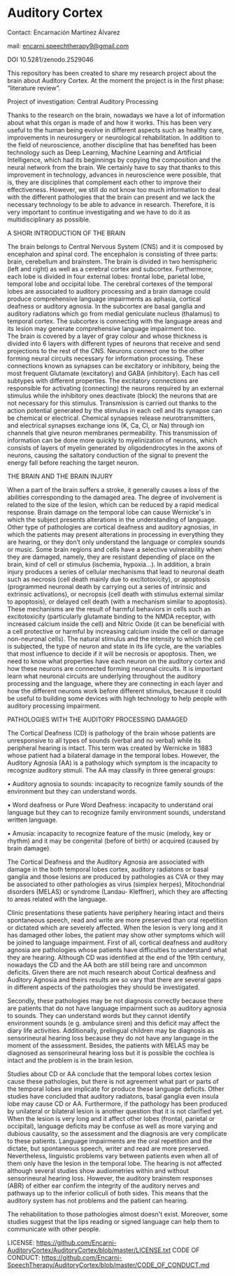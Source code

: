 # Auditory Cortex
Contact: Encarnación Martínez Álvarez

mail: encarni.speechtherapy9@gmail.com

DOI 10.5281/zenodo.2529046 

This repository has been created to share my research project about the brain about Auditory Cortex.  At the moment the project is in the first phase: “literature review”. 

Project of investigation: Central Auditory Processing

Thanks to the research on the brain, nowadays we have a lot of information about what this organ is made of and how it works. This has been very useful to the human being evolve in different aspects such as healthy care, improvements in neurosurgery or neurological rehabilitation. In addition to the field of neuroscience, another discipline that has benefited has been technology such as Deep Learning, Machine Learning and Artificial Intelligence, which had its beginnings by copying the composition and the neural network from the brain. We certainly have to say that thanks to this improvement in technology, advances in neuroscience were possible, that is, they are disciplines that complement each other to improve their effectiveness. However, we still do not know too much information to deal with the different pathologies that the brain can present and we lack the necessary technology to be able to advance in research. Therefore, it is very important to continue investigating and we have to do it as multidisciplinary as possible. 

A SHORt INTRODUCTION OF THE BRAIN 

The brain belongs to Central Nervous System (CNS) and it is composed by encephalon and spinal cord. The encephalon is consisting of three parts: brain, cerebellum and brainstem. The brain is divided in two hemispheric (left and right) as well as a cerebral cortex and subcortex. Furthermore, each lobe is divided in four external lobes: frontal lobe, parietal lobe, temporal lobe and occipital lobe. The cerebral cortexes of the temporal lobes are associated to auditory processing and a brain damage could produce comprehensive language impairments as aphasia, cortical deafness or auditory agnosia. In the subcortex are basal ganglia and auditory radiatons which go from medial geniculate nucleus (thalamus) to temporal cortex. The subcortex is connecting with the language areas and its lesion may generate comprehensive language impairment too.  
The brain is covered by a layer of gray colour and whose thickness is divided into 6 layers with different types of neurons that receive and send projections to the rest of the CNS. Neurons connect one to the other forming neural circuits necessary for information processing. These connections known as synapses can be excitatory or inhibitory, being the most frequent Glutamate (excitatory) and GABA (inhibitory). Each has cell subtypes with different properties. The excitatory connections are responsible for activating (connecting) the neurons required by an external stimulus while the inhibitory ones deactivate (block) the neurons that are not necessary for this stimulus.
Transmission is carried out thanks to the action potential generated by the stimulus in each cell and its synapse can be chemical or electrical. Chemical synapses release neurotransmitters, and electrical synapses exchange ions (K, Ca, Cl, or Na) through ion channels that give neuron membranes permeability. This transmission of information can be done more quickly to myelinization of neurons, which consists of layers of myelin generated by oligodendrocytes in the axons of neurons, causing the saltatory conduction of the signal to prevent the energy fall before reaching the target neuron.

THE BRAIN AND THE BRAIN INJURY

When a part of the brain suffers a stroke, it generally causes a loss of the abilities corresponding to the damaged area. The degree of involvement is related to the size of the lesion, which can be reduced by a rapid medical response. Brain damage on the temporal lobe can cause Wernicke's in which the subject presents alterations in the understanding of language. Other type of pathologies are cortical deafness and auditory agnosias, in which the patients may present alterations in processing in everything they are hearing, or they don’t only understand the language or complex sounds or music. Some brain regions and cells have a selective vulnerability when they are damaged, namely, they are resistant depending of place on the brain, kind of cell or stimulus (ischemia, hypoxia...). 
In addition, a brain injury produces a series of cellular mechanisms that lead to neuronal death such as necrosis (cell death mainly due to excitotoxicity), or apoptosis (programmed neuronal death by carrying out a series of intrinsic and extrinsic activations), or necropsis (cell death with stimulus external similar to apoptosis), or delayed cell death (with a mechanism similar to apoptosis). These mechanisms are the result of harmful behaviors in cells such as excitotoxicity (particularly glutamate binding to the NMDA receptor, with increased calcium inside the cell) and Nitric Oxide (it can be beneficial with a cell protective or harmful by increasing calcium inside the cell or damage non-neuronal cells). The natural stimulus and the intensity to which the cell is subjected, the type of neuron and state in its life cycle, are the variables that most influence to decide if it will be necrosis or apoptosis. 
Then, we need to know what properties have each neuron on the auditory cortex and how these neurons are connected forming neuronal circuits. It is important learn what neuronal circuits are underlying throughout the auditory processing and the language, where they are connecting in each layer and how the different neurons work before different stimulus,  because it could be useful to building some devices with high technology to help people with auditory processing impairment.

PATHOLOGIES WITH THE AUDITORY PROCESSING DAMAGED

The Cortical Deafness (CD) is pathology of the brain whose patients are unresponsive to all types of sounds (verbal and no verbal) while its peripheral hearing is intact. This term was created by Wernicke in 1883 whose patient had a bilateral damage in the temporal lobes. However, the Auditory Agnosia (AA) is a pathology which symptom is the incapacity to recognize auditory stimuli. The AA may classify in three general groups:

•	Auditory agnosia to sounds: incapacity to recognize family sounds of the environment but they can understand words.

•	Word deafness or Pure Word Deafness: incapacity to understand oral language but they can to recognize family environment sounds, understand written language.

•	Amusia: incapacity to recognize feature of the music (melody, key or rhythm) and it may be congenital (before of birth) or acquired (caused by brain damage). 

The Cortical Deafness and the Auditory Agnosia are associated with damage in the both temporal lobes cortex, auditory radiatons or basal ganglia and those lesions are produced by pathologies as CVA or they may be associated to other pathologies as virus (simplex herpes), Mitochondrial disorders (MELAS) or syndrome (Landau- Kleffner), which they are affecting to areas related with the language. 

Clinic presentations these patients have periphery hearing intact and theirs spontaneous speech, read and write are more preserved than oral repetition or dictated which are severely affected. When the lesion is very long and it has damaged other lobes, the patient may show other symptoms which will be joined to language impairment.
First of all, cortical deafness and auditory agnosia are pathologies whose patients have difficulties to understand what they are hearing. Although CD was identified at the end of the 19th century, nowadays the CD and the AA both are still being rare and uncommon deficits. Given there are not much research about Cortical deafness and Auditory Agnosia and theirs results are so vary that there are several gaps in different aspects of the pathologies they should be investigated.

Secondly, these pathologies may be not diagnosis correctly because there are patients that do not have language impairment such as auditory agnosia to sounds. They can understand words but they cannot identify environment sounds (e g. ambulance siren) and this deficit may affect the diary life activities. Additionally, prelingual children may be diagnosis as sensorineural hearing loss because they do not have any language in the moment of the assessment. Besides, the patients with MELAS may be diagnosed as sensorineural hearing loss but it is possible the cochlea is intact and the problem is in the brain lesion. 

Studies about CD or AA conclude that the temporal lobes cortex lesion cause these pathologies, but there is not agreement what part or parts of the temporal lobes are implicate for produce these language deficits. Other studies have concluded that auditory radiatons, basal ganglia even insula lobe may cause CD or AA. Furthermore, if the pathology has been produced by unilateral or bilateral lesion is another question that it is not clarified yet. When the lesion is very long and it affect other lobes (frontal, parietal or occipital), language deficits may be confuse as well as more varying and dubious causality, so the assessment and the diagnosis are very complicate to these patients. Language impairments are the oral repetition and the dictate, but spontaneous speech, writer and read are more preserved. Nevertheless, linguistic problems vary between patients even when all of them only have the lesion in the temporal lobe. The hearing is not affected although several studies show audiometries within and without sensorineural hearing loss. However, the auditory brainstem responses (ABR) of either ear confirm the integrity of the auditory nerves and pathways up to the inferior colliculi of both sides. This means that the auditory system has not problems and the patient can hearing. 

The rehabilitation to those pathologies almost doesn't exist. Moreover, some studies suggest that the lips reading or signed language can help them to communicate with other people.


LICENSE: https://github.com/Encarni-AuditoryCortex/AuditoryCortex/blob/master/LICENSE.txt
CODE OF CONDUCT: https://github.com/Encarni-SpeechTherapy/AuditoryCortex/blob/master/CODE_OF_CONDUCT.md


      




  
 

 

